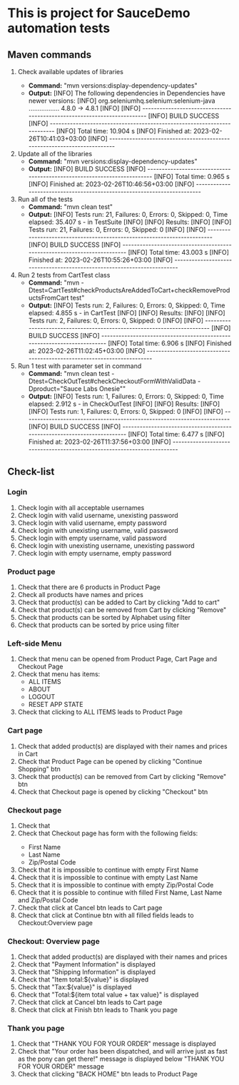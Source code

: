 <h1>This is project for SauceDemo automation tests</h1>

<h2>Maven commands</h2>
<ol type="1">
   <li>Check available updates of libraries</li>
    <ul>
        <li><b>Command:</b> "mvn versions:display-dependency-updates"</li>
        <li><b>Output:</b> [INFO] The following dependencies in Dependencies have newer versions:
[INFO]   org.seleniumhq.selenium:selenium-java ................. 4.8.0 -> 4.8.1
[INFO]
[INFO] ------------------------------------------------------------------------
[INFO] BUILD SUCCESS
[INFO] ------------------------------------------------------------------------
[INFO] Total time:  10.904 s
[INFO] Finished at: 2023-02-26T10:41:03+03:00
[INFO] ------------------------------------------------------------------------</li>
    </ul>
    <li>Update all of the libraries
        <ul>
            <li><b>Command:</b> "mvn versions:display-dependency-updates"</li>
            <li><b>Output:</b> [INFO] BUILD SUCCESS
[INFO] ------------------------------------------------------------------------
[INFO] Total time:  0.965 s
[INFO] Finished at: 2023-02-26T10:46:56+03:00
[INFO] ------------------------------------------------------------------------
        </ul>
    </li>
    <li>Run all of the tests
        <ul>
            <li><b>Command:</b> "mvn clean test"</li>
            <li><b>Output:</b> [INFO] Tests run: 21, Failures: 0, Errors: 0, Skipped: 0, Time elapsed: 35.407 s - in TestSuite
[INFO]
[INFO] Results:
[INFO]
[INFO] Tests run: 21, Failures: 0, Errors: 0, Skipped: 0
[INFO]
[INFO] ------------------------------------------------------------------------
[INFO] BUILD SUCCESS
[INFO] ------------------------------------------------------------------------
[INFO] Total time:  43.003 s
[INFO] Finished at: 2023-02-26T10:55:26+03:00
[INFO] ------------------------------------------------------------------------</li>
        </ul>
    </li>
    <li>Run 2 tests from CartTest class
        <ul>
            <li><b>Command:</b> "mvn -Dtest=CartTest#checkProductsAreAddedToCart+checkRemoveProductsFromCart test"</li>
            <li><b>Output:</b> [INFO] Tests run: 2, Failures: 0, Errors: 0, Skipped: 0, Time elapsed: 4.855 s - in CartTest
[INFO]
[INFO] Results:
[INFO]
[INFO] Tests run: 2, Failures: 0, Errors: 0, Skipped: 0
[INFO]
[INFO] ------------------------------------------------------------------------
[INFO] BUILD SUCCESS
[INFO] ------------------------------------------------------------------------
[INFO] Total time:  6.906 s
[INFO] Finished at: 2023-02-26T11:02:45+03:00
[INFO] ------------------------------------------------------------------------</li>
        </ul>
    </li>
    <li>Run 1 test with parameter set in command
        <ul>
            <li><b>Command:</b> "mvn clean test -Dtest=CheckOutTest#checkCheckoutFormWithValidData -Dproduct="Sauce Labs Onesie""</li>
            <li><b>Output:</b> [INFO] Tests run: 1, Failures: 0, Errors: 0, Skipped: 0, Time elapsed: 2.912 s - in CheckOutTest
[INFO]
[INFO] Results:
[INFO]
[INFO] Tests run: 1, Failures: 0, Errors: 0, Skipped: 0
[INFO]
[INFO] ------------------------------------------------------------------------
[INFO] BUILD SUCCESS
[INFO] ------------------------------------------------------------------------
[INFO] Total time:  6.477 s
[INFO] Finished at: 2023-02-26T11:37:56+03:00
[INFO] ------------------------------------------------------------------------</li>
        </ul>
    </li>
</ol>

<h2>Check-list</h2>

<h3>Login</h3>
<ol type="1">
   <li>Check login with all acceptable usernames</li>
   <li>Check login with valid username, unexisting password</li>
   <li>Check login with valid username, empty password</li>
   <li>Check login with unexisting username, valid password</li>
   <li>Check login with empty username, valid password</li>
   <li>Check login with unexisting username, unexisting password</li>
   <li>Check login with empty username, empty password</li>
</ol>

<h3>Product page</h3>
<ol type="1">
   <li>Check that there are 6 products in Product Page</li>
   <li>Check all products have names and prices</li>
   <li>Check that product(s) can be added to Cart by clicking "Add to cart"</li>
   <li>Check that product(s) can be removed from Cart by clicking "Remove"</li>
   <li>Check that products can be sorted by Alphabet using filter</li>
   <li>Check that products can be sorted by price using filter</li>
</ol>

<h3>Left-side Menu</h3>
<ol type="1">
   <li>Check that menu can be opened from Product Page, Cart Page and Checkout Page</li>
   <li>Check that menu has items:
    <ul>
        <li>ALL ITEMS</li>
        <li>ABOUT</li>
        <li>LOGOUT</li>
        <li>RESET APP STATE</li>
    </ul>
    </li>
   <li>Check that clicking to ALL ITEMS leads to Product Page</li>
</ol>

<h3>Cart page</h3>
<ol type="1">
   <li>Check that added product(s) are displayed with their names and prices in Cart</li>
   <li>Check that Product Page can be opened by clicking "Continue Shopping" btn</li>
   <li>Check that product(s) can be removed from Cart by clicking "Remove" btn</li>
   <li>Check that Checkout page is opened by clicking "Checkout" btn</li>
</ol>

<h3>Checkout page</h3>
<ol type="1">
   <li>Check that </li>
   <li>Check that Checkout page has form with the following fields:</li>
    <ul>
        <li>First Name</li>
        <li>Last Name</li>
        <li>Zip/Postal Code</li>
    </ul>
   <li>Check that it is impossible to continue with empty First Name</li>
   <li>Check that it is impossible to continue with empty Last Name</li>
   <li>Check that it is impossible to continue with empty Zip/Postal Code</li>
   <li>Check that it is possible to continue with filled First Name, Last Name and Zip/Postal Code</li>
   <li>Check that click at Cancel btn leads to Cart page</li>
   <li>Check that click at Continue btn with all filled fields leads to Checkout:Overview page</li>
</ol>

<h3>Checkout: Overview page</h3>
<ol type="1">
   <li>Check that added product(s) are displayed with their names and prices</li>
   <li>Check that "Payment Information" is displayed</li>
   <li>Check that "Shipping Information" is displayed</li>
   <li>Check that "Item total:${value}" is displayed</li>
   <li>Check that "Tax:${value}" is displayed</li>
   <li>Check that "Total:${item total value + tax value}" is displayed</li>
   <li>Check that click at Cancel btn leads to Cart page</li>
   <li>Check that click at Finish btn leads to Thank you page</li>
</ol>

<h3>Thank you page</h3>
<ol type="1">
   <li>Check that "THANK YOU FOR YOUR ORDER" message is displayed</li>
   <li>Check that "Your order has been dispatched, and will arrive just as fast as the pony can get there!" message is displayed below "THANK YOU FOR YOUR ORDER" message</li>
   <li>Check that clicking "BACK HOME" btn leads to Product Page</li>
</ol>